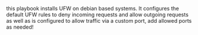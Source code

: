this playbook installs UFW on debian based systems. It configures the default UFW rules to deny incoming requests and allow outgoing requests as well as is configured to allow traffic via a custom port, add allowed ports as needed!
